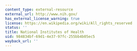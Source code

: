 ```yaml
---
content_type: external-resource
external_url: http://www.nih.gov/
has_external_license_warning: true
license: https://en.wikipedia.org/wiki/All_rights_reserved
status: ''
title: National Institutes of Health
uid: 984834bf-69d1-4e37-97fc-255bb4b05ec5
wayback_url: ''
---
```

